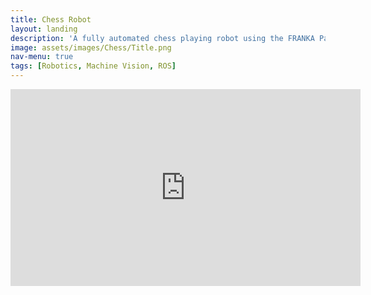 ```yaml
---
title: Chess Robot
layout: landing
description: 'A fully automated chess playing robot using the FRANKA Panda arm.'
image: assets/images/Chess/Title.png
nav-menu: true
tags: [Robotics, Machine Vision, ROS]
---
```


<div class="video-frame">
  <iframe width="560" height="315" src="https://player.vimeo.com/video/291377091" frameborder="0" webkitallowfullscreen="" mozallowfullscreen="" allowfullscreen=""></iframe>
</div>
